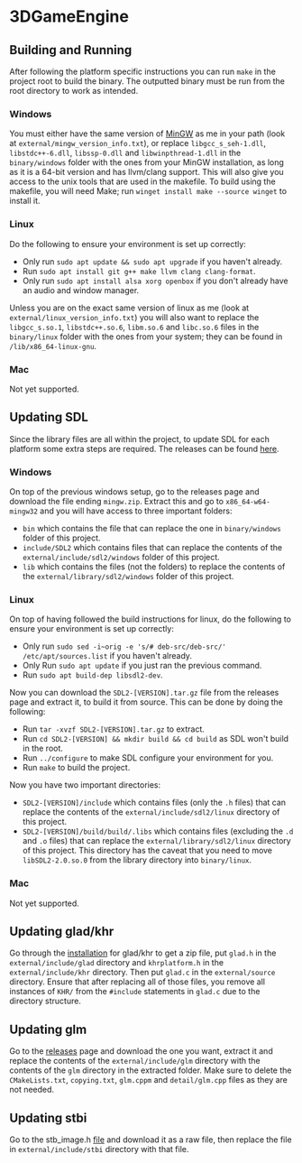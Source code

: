 # 3DGameEngine

## Building and Running
After following the platform specific instructions you can run `make` in the project root to build
the binary. The outputted binary must be run from the root directory to work as intended.

### Windows
You must either have the same version of [MinGW](https://winlibs.com/) as me in your path (look at
`external/mingw_version_info.txt`), or replace `libgcc_s_seh-1.dll`, `libstdc++-6.dll`,
`libssp-0.dll` and `libwinpthread-1.dll` in the `binary/windows` folder with the ones from your
MinGW installation, as long as it is a 64-bit version and has llvm/clang support. This will also
give you access to the unix tools that are used in the makefile. To build using the makefile, you
will need Make; run `winget install make --source winget` to install it.

### Linux
Do the following to ensure your environment is set up correctly:
- Only run `sudo apt update && sudo apt upgrade` if you haven't already.
- Run `sudo apt install git g++ make llvm clang clang-format`.
- Only run `sudo apt install alsa xorg openbox` if you don't already have an audio and window
  manager.

Unless you are on the exact same version of linux as me (look at `external/linux_version_info.txt`)
you will also want to replace the `libgcc_s.so.1`, `libstdc++.so.6`, `libm.so.6` and `libc.so.6`
files in the `binary/linux` folder with the ones from your system; they can be found in
`/lib/x86_64-linux-gnu`.

### Mac
Not yet supported.

## Updating SDL
Since the library files are all within the project, to update SDL for each platform some extra steps
are required. The releases can be found [here](https://github.com/libsdl-org/SDL/releases).

### Windows
On top of the previous windows setup, go to the releases page and download the file ending
`mingw.zip`. Extract this and go to `x86_64-w64-mingw32` and you will have access to three important
folders:
- `bin` which contains the file that can replace the one in `binary/windows` folder of this project.
- `include/SDL2` which contains files that can replace the contents of the
  `external/include/sdl2/windows` folder of this project.
- `lib` which contains the files (not the folders) to replace the contents of the
  `external/library/sdl2/windows` folder of this project.

### Linux
On top of having followed the build instructions for linux, do the following to ensure your
environment is set up correctly:
- Only run `sudo sed -i~orig -e 's/# deb-src/deb-src/' /etc/apt/sources.list` if you haven't
  already.
- Only Run `sudo apt update` if you just ran the previous command.
- Run `sudo apt build-dep libsdl2-dev`.

Now you can download the `SDL2-[VERSION].tar.gz` file from the releases page and extract it, to
build it from source. This can be done by doing the following:
- Run `tar -xvzf SDL2-[VERSION].tar.gz` to extract.
- Run `cd SDL2-[VERSION] && mkdir build && cd build` as SDL won't build in the root.
- Run `../configure` to make SDL configure your environment for you.
- Run `make` to build the project.

Now you have two important directories:
- `SDL2-[VERSION]/include` which contains files (only the `.h` files) that can replace the contents
  of the `external/include/sdl2/linux` directory of this project.
- `SDL2-[VERSION]/build/build/.libs` which contains files (excluding the `.d` and `.o` files) that
  can replace the `external/library/sdl2/linux` directory of this project. This directory has the
  caveat that you need to move `libSDL2-2.0.so.0` from the library directory into `binary/linux`.

### Mac
Not yet supported.

## Updating glad/khr
Go through the [installation](https://glad.dav1d.de/) for glad/khr to get a zip file, put `glad.h`
in the `external/include/glad` directory and `khrplatform.h` in the `external/include/khr`
directory. Then put `glad.c` in the `external/source` directory. Ensure that after replacing all of
those files, you remove all instances of `KHR/` from the `#include` statements in `glad.c` due to
the directory structure.

## Updating glm
Go to the [releases](https://github.com/g-truc/glm/releases) page and download the one you want,
extract it and replace the contents of the `external/include/glm` directory with the contents of the
`glm` directory in the extracted folder. Make sure to delete the `CMakeLists.txt`, `copying.txt`,
`glm.cppm` and `detail/glm.cpp` files as they are not needed.

## Updating stbi
Go to the stb_image.h [file](https://github.com/nothings/stb/blob/master/stb_image.h) and download
it as a raw file, then replace the file in `external/include/stbi` directory with that file.
